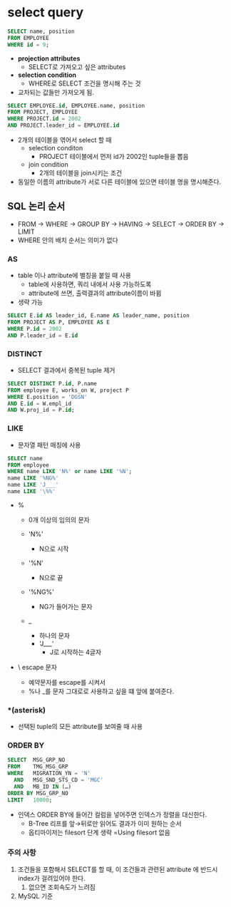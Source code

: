 # select query

```sql
SELECT name, position
FROM EMPLOYEE
WHERE id = 9;
```

- **projection attributes**
  - SELECT로 가져오고 싶은 attributes
- **selection condition**
  - WHERE로 SELECT 조건을 명시해 주는 것
- 교차되는 값들만 가져오게 됨.

```sql
SELECT EMPLOYEE.id, EMPLOYEE.name, position
FROM PROJECT, EMPLOYEE
WHERE PROJECT.id = 2002
AND PROJECT.leader_id = EMPLOYEE.id
```

- 2개의 테이블을 엮어서 select 할 때
  - selection conditon
    - PROJECT 테이블에서 먼저 id가 2002인 tuple들을 뽑음
  - join condition
    - 2개의 테이블을 join시키는 조건
- 동일한 이름의 attribute가 서로 다른 테이블에 있으면 테이블 명을 명시해준다.

## SQL 논리 순서
- FROM → WHERE → GROUP BY → HAVING → SELECT → ORDER BY → LIMIT 
- WHERE 안의 배치 순서는 의미가 없다

### AS

- table 이나 attribute에 별칭을 붙일 때 사용
  - table에 사용하면, 쿼리 내에서 사용 가능하도록
  - attribute에 쓰면, 출력결과의 attribute이름이 바뀜
- 생략 가능

```sql
SELECT E.id AS leader_id, E.name AS leader_name, position
FROM PROJECT AS P, EMPLOYEE AS E
WHERE P.id = 2002
AND P.leader_id = E.id
```

### DISTINCT

- SELECT 결과에서 중복된 tuple 제거

```sql
SELECT DISTINCT P.id, P.name
FROM employee E, works_on W, project P
WHERE E.position = 'DGSN'
AND E.id = W.empl_id
AND W.proj_id = P.id;
```

### LIKE

- 문자열 패턴 매칭에 사용

```sql
SELECT name
FROM employee
WHERE name LIKE 'N%' or name LIKE '%N';
name LIKE '%NG%'
name LIKE 'J___'
name LIKE '\%%'
```

- %

  - 0개 이상의 임의의 문자
  - 'N%'
    - N으로 시작
  - '%N'
    - N으로 끝
  - '%NG%'

    - NG가 들어가는 문자

  - \_
    - 하나의 문자
    - 'J\_\_\_'
      - J로 시작하는 4글자

- \ escape 문자
  - 예약문자를 escape를 시켜서
  - %나 \_를 문자 그대로로 사용하고 싶을 떄 앞에 붙여준다.

### \*(asterisk)

- 선택된 tuple의 모든 attribute를 보여줄 때 사용

### ORDER BY
```sql
SELECT  MSG_GRP_NO
FROM    TMG_MSG_GRP
WHERE   MIGRATION_YN = 'N'
  AND   MSG_SND_STS_CD = 'MGC'
  AND   MB_ID IN (…)
ORDER BY MSG_GRP_NO
LIMIT   10000;
```

- 인덱스 ORDER BY에 들어간 컬럼을 넣어주면 인덱스가 정렬을 대신한다.
  - B-Tree 리프를 앞→뒤로만 읽어도 결과가 이미 원하는 순서
  - 옵티마이저는 filesort 단계 생략 =Using filesort 없음

### 주의 사항

1. 조건들을 포함해서 SELECT를 할 때, 이 조건들과 관련된 attribute 에 반드시 index가 걸려있어야 한다.
   1. 없으면 조회속도가 느려짐
2. MySQL 기준
